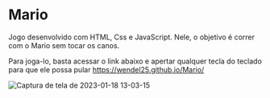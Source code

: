 # Mario

Jogo desenvolvido com HTML, Css e JavaScript. Nele, o objetivo é correr com o Mario sem tocar os canos.

Para joga-lo, basta acessar o link abaixo e apertar qualquer tecla do teclado para que ele possa pular
https://wendel25.github.io/Mario/

![Captura de tela de 2023-01-18 13-03-15](https://user-images.githubusercontent.com/69828304/213237688-e6c10dd5-40c0-438c-9c14-0f42a3f2c189.png)
